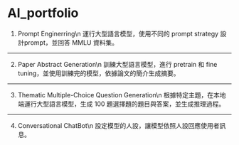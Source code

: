 # AI_portfolio
1. Prompt Enginerring\n
運行大型語言模型，使用不同的 prompt strategy 設計prompt，並回答 MMLU 資料集。
---
2. Paper Abstract Generation\n
訓練大型語言模型，進行 pretrain 和 fine tuning，並使用訓練完的模型，依據論文的簡介生成摘要。
---
3. Thematic Multiple-Choice Question Generation\n
根據特定主題，在本地端運行大型語言模型，生成 100 題選擇題的題目與答案，並生成推理過程。
---
4. Conversational ChatBot\n
設定模型的人設，讓模型依照人設回應使用者訊息。
